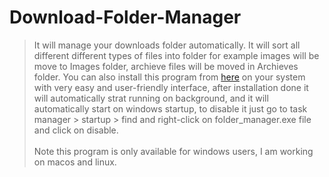 # Download-Folder-Manager
>It will manage your downloads folder automatically. It will sort all different different types of files into folder for example images will be move to Images folder, archieve files will be moved in Archieves folder.
>You can also install this program from [here](https://github.com/Rishi-Pardeshi/Download-Folder-Manager/releases/download/first_release/folder_manager_setup.exe) on your system with very easy and user-friendly interface, after installation done it will automatically strat running on background, and it will automatically start on windows startup, to disable it just go to task manager > startup > find and right-click on folder_manager.exe file and click on disable.<br><br>
>Note this program is only available for windows users, I am working on macos and linux.
